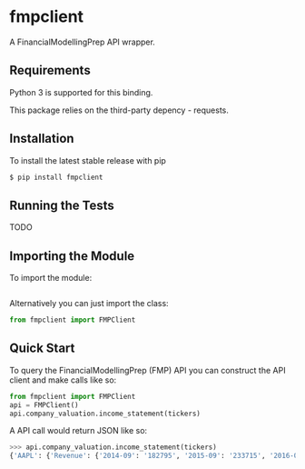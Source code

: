 # fmpclient
A FinancialModellingPrep API wrapper.

## Requirements
Python 3 is supported for this binding.

This package relies on the third-party depency - requests.

## Installation
To install the latest stable release with pip
```sh
$ pip install fmpclient
```

## Running the Tests
TODO

## Importing the Module
To import the module:
```python
```

Alternatively you can just import the class:
```python
from fmpclient import FMPClient
```

## Quick Start
To query the FinancialModellingPrep (FMP) API you can construct the API client and make calls like so:
```python
from fmpclient import FMPClient
api = FMPClient()
api.company_valuation.income_statement(tickers)
```

A API call would return JSON like so:
```python
>>> api.company_valuation.income_statement(tickers)
{'AAPL': {'Revenue': {'2014-09': '182795', '2015-09': '233715', '2016-09': '215639', '2017-09': '229234', '2018-09': '265595', 'TTM': '261612'}, 'Cost of revenue': {'2014-09': '112258', '2015-09': '140089', '2016-09': '131376', '2017-09': '141048', '2018-09': '163756', 'TTM': '161654'}, 'Gross profit': {'2014-09': '70537', '2015-09': '93626', '2016-09': '84263', '2017-09': '88186', '2018-09': '101839', 'TTM': '99958'}, 'Research and development': {'2014-09': '6041', '2015-09': '8067', '2016-09': '10045', '2017-09': '11581', '2018-09': '14236', 'TTM': '14731'}, 'Sales, General and administrative': {'2014-09': '11993', '2015-09': '14329', '2016-09': '14194', '2017-09': '15261', '2018-09': '16705', 'TTM': '17257'}, 'Total operating expenses': {'2014-09': '18034', '2015-09': '22396', '2016-09': '24239', '2017-09': '26842', '2018-09': '30941', 'TTM': '31988'}, 'Operating income': {'2014-09': '52503', '2015-09': '71230', '2016-09': '60024', '2017-09': '61344', '2018-09': '70898', 'TTM': '67970'}, 'Interest Expense': {'2014-09': '384', '2015-09': '733', '2016-09': '1456', '2017-09': '2323', '2018-09': '3240', 'TTM': '3396'}, 'Other income (expense)': {'2014-09': '1364', '2015-09': '2018', '2016-09': '2804', '2017-09': '5068', '2018-09': '5245', 'TTM': '5205'}, 'Income before taxes': {'2014-09': '53483', '2015-09': '72515', '2016-09': '61372', '2017-09': '64089', '2018-09': '72903', 'TTM': '69779'}, 'Provision for income taxes': {'2014-09': '13973', '2015-09': '19121', '2016-09': '15685', '2017-09': '15738', '2018-09': '13372', 'TTM': '10348'}, 'Net income from continuing operations': {'2014-09': '39510', '2015-09': '53394', '2016-09': '45687', '2017-09': '48351', '2018-09': '59531', 'TTM': '59431'}, 'Net income': {'2014-09': '39510', '2015-09': '53394', '2016-09': '45687', '2017-09': '48351', '2018-09': '59531', 'TTM': '59431'}, 'Net income available to common shareholders': {'2014-09': '39510', '2015-09': '53394', '2016-09': '45687', '2017-09': '48351', '2018-09': '59531', 'TTM': '59431'}, 'Basic': {'2014-09': '6086', '2015-09': '5753', '2016-09': '5471', '2017-09': '5217', '2018-09': '4955', 'TTM': '4861'}, 'Diluted': {'2014-09': '6123', '2015-09': '5793', '2016-09': '5500', '2017-09': '5252', '2018-09': '5000', 'TTM': '4904'}, 'EBITDA': {'2014-09': '61813', '2015-09': '84505', '2016-09': '73333', '2017-09': '76569', '2018-09': '87046', 'TTM': '84728'}}}
```